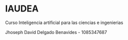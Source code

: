 # IAUDEA
Curso Inteligencia artificial para las ciencias e ingenierias

Jhoseph David Delgado Benavides - 1085347687
